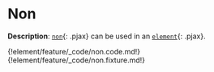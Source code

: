 # Non

__Description__: [`non`](./../non/general.md){: .pjax} can be used in an [`element`](./../element/general.md){: .pjax}.

{!element/feature/_code/non.code.md!}
{!element/feature/_code/non.fixture.md!}

<div class="cf"></div>
<div class="end"></div>

